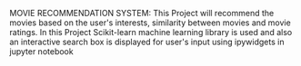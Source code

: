 MOVIE RECOMMENDATION SYSTEM: This Project will recommend the movies based on the user's interests, similarity between movies and movie ratings. In this Project Scikit-learn machine learning library is used and also an interactive search box is displayed for user's input using ipywidgets in jupyter notebook
